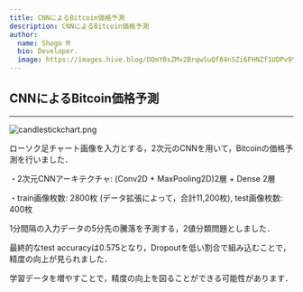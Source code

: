 ```yaml
---
title: CNNによるBitcoin価格予測
description: CNNによるBitcoin価格予測
author:
  name: Shogo M
  bio: Developer.
  image: https://images.hive.blog/DQmYBsZMv2BrqwSuQf84nSZi6FHNZf1UDPv9YzqTo7w5qjw/IMG_0435.JPG
---
```


## CNNによるBitcoin価格予測

---

![candlestickchart.png](https://images.hive.blog/DQmQveT2pRbAPhKvot1B73LgBFhFoFnLDPZMfHATrLtzd6d/candlestickchart.png)

ローソク足チャート画像を入力とする，2次元のCNNを用いて，Bitcoinの価格予測を行いました．

・2次元CNNアーキテクチャ: (Conv2D + MaxPooling2D)2層 + Dense 2層

・train画像枚数: 2800枚 (データ拡張によって，合計11,200枚), test画像枚数: 400枚

1分間隔の入力データの5分先の騰落を予測する，2値分類問題としました．

最終的なtest accuracyは0.575となり，Dropoutを低い割合で組み込むことで，精度の向上が見られました．

学習データを増やすことで，精度の向上を図ることができる可能性があります．